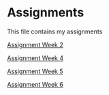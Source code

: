 # Assignments
This file contains my assignments

[Assignment Week 2](http://localhost:8888/notebooks/Assignment_week_2%20(8).ipynb#As-a-rule,-I-really-like-this-line)

[Assignment Week 4](http://localhost:8888/notebooks/Assignment_week_4.ipynb)

[Assignment Week 5](https://github.com/Arjen012/Assignments/blob/master/Assignment_week_5.ipynb)

[Assignment Week 6](https://github.com/Arjen012/Assignments/blob/master/assignment4.ipynb)
